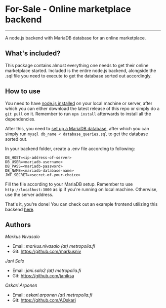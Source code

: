 # For-Sale - Online marketplace backend

---

A node.js backend with MariaDB database for an online marketplace.

## What's included?

This package contains almost everything one needs to get their online marketplace started. Included is the entire node.js backend,
alongside the .sql file you need to execute to get the database sorted out accordingly.

## How to use
You need to have [node.js installed](https://nodejs.org/en/download/) on your local machine or server, after which you can either download the latest
release of this repo or simply do a ``git pull`` on it. Remember to run ``npm install`` afterwards to install 
all the dependencies. 

After this, you need to [set up a MariaDB database](https://mariadb.com/get-started-with-mariadb/),
after which you can simply run ``mysql db_name < database_queries.sql`` to get the database sorted out.

In your backend folder, create a .env file according to following:
```
DB_HOST=<ip-address-of-server>
DB_USER=<mariadb-username>
DB_PASS=<mariadb-password>
DB_NAME=<mariadb-database-name>
JWT_SECRET=<secret-of-your-choice>
```
Fill the file according to your MariaDB setup. Remember to use ``http://localhost:3000`` as ip if you're running
on local machine. Otherwise, use the server address.

That's it, you're done! You can check out an example frontend utilizing this backend [<ins>here</ins>](http://10.114.34.81/~forsale/frontend/).

## Authors

_Markus Nivasalo_
- Email: _markus.nivasalo (at) metropolia.fi_
- Git: https://github.com/markusniv

_Jani Salo_
- Email: _jani.salo2 (at) metropolia.fi_
- Git: https://github.com/janiksa

_Oskari Arponen_
- Email: _oskari.arponen (at) metropolia.fi_
- Git: https://github.com/AOskari